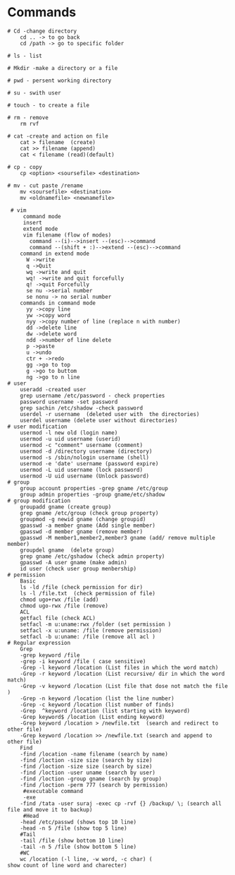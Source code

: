 # Commands
    # Cd -change directory
        cd .. -> to go back 
        cd /path -> go to specific folder
        
    # ls - list
    
    # Mkdir -make a directory or a file
    
    # pwd - persent working directory
    
    # su - swith user
    
    # touch - to create a file 
    
    # rm - remove
        rm rvf 
    
    # cat -create and action on file
        cat > filename  (create)
        cat >> filename (append)
        cat < filename (read)(default)
    
    # cp - copy 
        cp <option> <soursefile> <destination> 
    
    # mv - cut paste /rename
        mv <soursefile> <destination>
        mv <oldnamefile> <newnamefile>

     # vim
         command mode
         insert
         extend mode
         vim filename (flow of modes) 
           command --(i)-->insert --(esc)-->command
           command --(shift + :)-->extend --(esc)-->command
        command in extend mode 
          W ->write
          q ->Quit
          wq ->write and quit
          wq! ->write and quit forcefully
          q! ->quit Forcefully
          se nu ->serial number
          se nonu -> no serial number
        commands in command mode
          yy ->copy line
          yw ->copy word
          nyy ->copy number of line (replace n with number)
          dd ->delete line
          dw ->delete word
          ndd ->number of line delete
          p ->paste
          u ->undo
          ctr + ->redo
          gg ->go to top
          g ->go to buttom
          ng ->go to n line
    # user
        useradd -created user
        grep username /etc/password - check properties
        password username -set password
        grep sachin /etc/shadow -check password
        userdel -r username  (deleted user with  the directories)
        userdel username (delete user without directories)
    # user modification
        usermod -l new old (login name)
        usermod -u uid username (userid)
        usermod -c "comment" username (comment)
        usermod -d /directory username (directory)
        usermod -s /sbin/nologin username (shell)
        usermod -e 'date' username (password expire)
        usermod -L uid username (lock password)
        usermod -U uid username (Unlock password)
    # group
        group account properties -grep gname /etc/group
        group admin properties -group gname/etc/shadow
    # group modification
        groupadd gname (create group)
        grep gname /etc/group (check group property)
        groupmod -g newid gname (change groupid)
        gpasswd -a member gname (Add single member)
        gpasswd -d member gname (remove member)
        gpasswd -M member1,member2,member3 gname (add/ remove multiple member)
        groupdel gname  (delete group)
        grep gname /etc/gshadow (check admin property)
        gpasswd -A user gname (make admin)
        id user (check user group menbership)
    # permission
        Basic
        ls -ld /file (check permission for dir)
        ls -l /file.txt  (check permission of file)
        chmod ugo+rwx /file (add)
        chmod ugo-rwx /file (remove)
        ACL
        getfacl file (check ACL)
        setfacl -m u:uname:rwx /folder (set permission )
        setfacl -x u:uname: /file (remove permission)
        setfacl -b u:uname: /file (remove all acl )
    # Regular expression
        Grep
        -grep keyword /file
        -grep -i keyword /file ( case sensitive)
        -Grep -l keyword /location (List files in which the word match)
        -Grep -r keyword /location (List recursive/ dir in which the word match)
        -Grep -v keyword /location (List file that dose not match the file )
        -Grep -n keyword /location (list the line number)
        -Grep -c keyword /location (list number of finds)
        -Grep  ^keyword /location (list starting with keyword)
        -Grep keyword$ /location (List ending keyword)
        -Grep keyword /location > /newfile.txt  (search and redirect to other file)
        -Grep keyword /location >> /newfile.txt (search and append to other file)
        Find
        -find /location -name filename (search by name)
        -find /loction -size size (search by size)
        -find /loction -size size (search by size)
        -find /loction -user uname (search by user)
        -find /loction -group gname (search by group)
        -find /loction -perm 777 (search by permission)
         #executable command 
         -exe
        -find /tata -user suraj -exec cp -rvf {} /backup/ \; (search all file and move it to backup)
         #Head
        -head /etc/passwd (shows top 10 line)
        -head -n 5 /file (show top 5 line)
        #Tail
        -tail /file (show bottom 10 line)
        -tail -n 5 /file (show bottom 5 line)
        #WC
        wc /location (-l line, -w word, -c char) (
    show count of line word and charecter)

